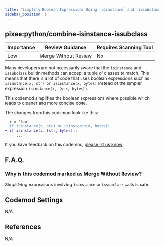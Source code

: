 ```yaml
---
title: "Simplify Boolean Expressions Using `isinstance` and `issubclass`"
sidebar_position: 1
---
```


## pixee:python/combine-isinstance-issubclass

| Importance | Review Guidance      | Requires Scanning Tool |
| ---------- | -------------------- | ---------------------- |
| Low        | Merge Without Review | No                     |

Many developers are not necessarily aware that the `isinstance` and `issubclass` builtin methods can accept a tuple of classes to match. This means that there is a lot of code that uses boolean expressions such as `isinstance(x, str) or isinstance(x, bytes)` instead of the simpler expression `isinstance(x, (str, bytes))`.

This codemod simplifies the boolean expressions where possible which leads to cleaner and more concise code.

The changes from this codemod look like this:

```diff
  x = 'foo'
- if isinstance(x, str) or isinstance(x, bytes):
+ if isinstance(x, (str, bytes)):
     ...
```

If you have feedback on this codemod, [please let us know](mailto:feedback@pixee.ai)!

## F.A.Q.

### Why is this codemod marked as Merge Without Review?

Simplifying expressions involving `isinstance` or `issubclass` calls is safe.

## Codemod Settings

N/A

## References

N/A
